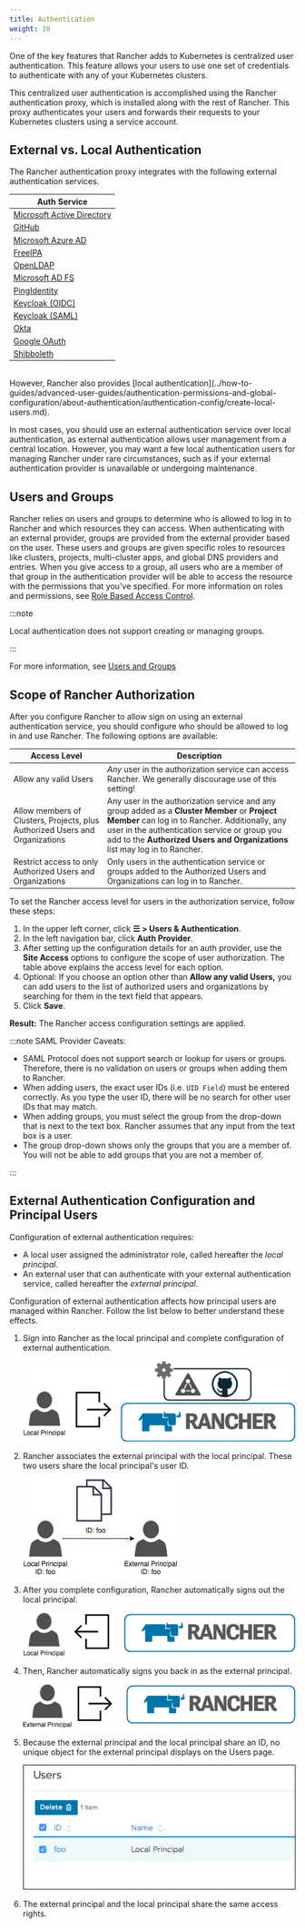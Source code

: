 ```yaml
---
title: Authentication
weight: 10
---
```


One of the key features that Rancher adds to Kubernetes is centralized user authentication. This feature allows your users to use one set of credentials to authenticate with any of your Kubernetes clusters.

This centralized user authentication is accomplished using the Rancher authentication proxy, which is installed along with the rest of Rancher. This proxy authenticates your users and forwards their requests to your Kubernetes clusters using a service account.

## External vs. Local Authentication

The Rancher authentication proxy integrates with the following external authentication services.

| Auth Service                                                                                     |
| ------------------------------------------------------------------------------------------------ |
| [Microsoft Active Directory](../how-to-guides/advanced-user-guides/authentication-permissions-and-global-configuration/about-authentication/authentication-config/configure-active-directory.md)  |
| [GitHub](../how-to-guides/advanced-user-guides/authentication-permissions-and-global-configuration/about-authentication/authentication-config/configure-github.md)                  |
| [Microsoft Azure AD](../how-to-guides/advanced-user-guides/authentication-permissions-and-global-configuration/about-authentication/authentication-config/configure-azure-ad.md)    |
| [FreeIPA](../how-to-guides/advanced-user-guides/authentication-permissions-and-global-configuration/about-authentication/authentication-config/configure-freeipa.md)                |
| [OpenLDAP](configure-openldap.md)              |
| [Microsoft AD FS](configure-microsoft-ad-federation-service-saml.md) |
| [PingIdentity](../how-to-guides/advanced-user-guides/authentication-permissions-and-global-configuration/about-authentication/authentication-config/configure-pingidentity.md)     |
| [Keycloak (OIDC)](../how-to-guides/advanced-user-guides/authentication-permissions-and-global-configuration/about-authentication/authentication-config/configure-keycloak-oidc.md)  |
| [Keycloak (SAML)](../how-to-guides/advanced-user-guides/authentication-permissions-and-global-configuration/about-authentication/authentication-config/configure-keycloak-saml.md)  |
| [Okta](../how-to-guides/advanced-user-guides/authentication-permissions-and-global-configuration/about-authentication/authentication-config/configure-okta-saml.md)                      | 
| [Google OAuth](../how-to-guides/advanced-user-guides/authentication-permissions-and-global-configuration/about-authentication/authentication-config/configure-google-oauth.md)            | 
| [Shibboleth](configure-shibboleth-saml.md)           |

<br/>
However, Rancher also provides [local authentication](../how-to-guides/advanced-user-guides/authentication-permissions-and-global-configuration/about-authentication/authentication-config/create-local-users.md).

In most cases, you should use an external authentication service over local authentication, as external authentication allows user management from a central location. However, you may want a few local authentication users for managing Rancher under rare circumstances, such as if your external authentication provider is unavailable or undergoing maintenance.

## Users and Groups

Rancher relies on users and groups to determine who is allowed to log in to Rancher and which resources they can access. When authenticating with an external provider, groups are provided from the external provider based on the user. These users and groups are given specific roles to resources like clusters, projects, multi-cluster apps, and global DNS providers and entries. When you give access to a group, all users who are a member of that group in the authentication provider will be able to access the resource with the permissions that you've specified. For more information on roles and permissions, see [Role Based Access Control](manage-role-based-access-control-rbac.md).

:::note

Local authentication does not support creating or managing groups.

:::

For more information, see [Users and Groups](../how-to-guides/advanced-user-guides/authentication-permissions-and-global-configuration/about-authentication/authentication-config/manage-users-and-groups.md)

## Scope of Rancher Authorization

After you configure Rancher to allow sign on using an external authentication service, you should configure who should be allowed to log in and use Rancher. The following options are available:

| Access Level | Description |
|----------------------------------------------|-------------|
| Allow any valid Users                   | _Any_ user in the authorization service can access Rancher. We generally discourage use of this setting! |
| Allow members of Clusters, Projects, plus Authorized Users and Organizations | Any user in the authorization service and any group added as a **Cluster Member** or **Project Member** can log in to Rancher. Additionally, any user in the authentication service or group you add to the **Authorized Users and Organizations** list may log in to Rancher. |
| Restrict access to only Authorized Users and Organizations | Only users in the authentication service or groups added to the Authorized Users and Organizations can log in to Rancher. |

To set the Rancher access level for users in the authorization service, follow these steps:

1. In the upper left corner, click **☰ > Users & Authentication**.
1. In the left navigation bar, click **Auth Provider**.
1. After setting up the configuration details for an auth provider, use the **Site Access** options to configure the scope of user authorization. The table above explains the access level for each option.
1. Optional: If you choose an option other than **Allow any valid Users,** you can add users to the list of authorized users and organizations by searching for them in the text field that appears.
1. Click **Save**.

**Result:** The Rancher access configuration settings are applied.

:::note SAML Provider Caveats:

- SAML Protocol does not support search or lookup for users or groups. Therefore, there is no validation on users or groups when adding them to Rancher.
- When adding users, the exact user IDs (i.e. `UID Field`) must be entered correctly. As you type the user ID, there will be no search for other  user IDs that may match.
- When adding groups, you must select the group from the drop-down that is next to the text box. Rancher assumes that any input from the text box is a user.
- The group drop-down shows only the groups that you are a member of. You will not be able to add groups that you are not a member of.

:::

## External Authentication Configuration and Principal Users

Configuration of external authentication requires:

- A local user assigned the administrator role, called hereafter the _local principal_.
- An external user that can authenticate with your external authentication service, called hereafter the _external principal_.

Configuration of external authentication affects how principal users are managed within Rancher. Follow the list below to better understand these effects.

1. Sign into Rancher as the local principal and complete configuration of external authentication.

	![Sign In](/img/sign-in.png)

2. Rancher associates the external principal with the local principal. These two users share the local principal's user ID.

	![Principal ID Sharing](/img/principal-ID.png)

3. After you complete configuration, Rancher automatically signs out the local principal.

	![Sign Out Local Principal](/img/sign-out-local.png)

4. Then, Rancher automatically signs you back in as the external principal.

	![Sign In External Principal](/img/sign-in-external.png)

5. Because the external principal and the local principal share an ID, no unique object for the external principal displays on the Users page.

	![Sign In External Principal](/img/users-page.png)

6. The external principal and the local principal share the same access rights.
